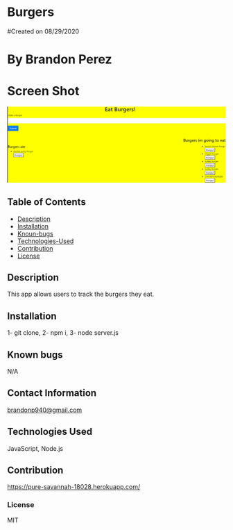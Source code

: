 
# Burgers
    
#Created on 08/29/2020

# By Brandon Perez

# Screen Shot
 <img src = "ScreenshotBurgerCom.png">

## Table of Contents
* [Description](#Description)
* [Installation](#Installation)
* [Knoun-bugs](#Known-bugs)
* [Technologies-Used](#Technologies-Used)
* [Contribution](#Contribution)
* [License](License)

## Description 
This app allows users to track the burgers they eat.
    
## Installation
1- git clone, 2- npm i, 3- node server.js
    
## Known bugs
N/A
    
## Contact Information
brandonp940@gmail.com
    
## Technologies Used 
JavaScript, Node.js
    
## Contribution
https://pure-savannah-18028.herokuapp.com/
    
### License
MIT
